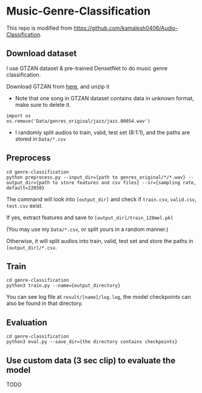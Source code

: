 # Music-Genre-Classification

This repo is modified from https://github.com/kamalesh0406/Audio-Classification.

## Download dataset
I use GTZAN dataset & pre-trained DensetNet to do music genre classification.

Download GTZAN from [here](https://www.kaggle.com/andradaolteanu/gtzan-dataset-music-genre-classification), and unzip it

* Note that one song in GTZAN dataset contains data in unknown format, make sure to delete it.
```
import os
os.remove('Data/genres_original/jazz/jazz.00054.wav')
```

* I randomly split audios to train, valid, test set (8:1:1), and the paths are stored in ```Data/*.csv```

## Preprocess
```
cd genre-classification
python preprocess.py --input_dir={path to genres_original/*/*.wav} --output_dir={path to store features and csv files} --sr={sampling rate, default=22050} 
```

The command will look into ```[output_dir]``` and check if ```train.csv```, ```valid.csv```, ```test.csv``` exist.

If yes, extract features and save to ```[output_dir]/train_128mel.pkl```

(You may use my ```Data/*.csv```, or split yours in a random manner.)

Otherwise, it will split audios into train, valid, test set and store the paths in ```[output_dir]/*.csv```.

## Train
```
cd genre-classification
python3 train.py --name={output_directory}
```
You can see log file at ```result/[name]/log.log```, the model checkpoints can also be found in that directory.

## Evaluation
```
cd genre-classification
python3 eval.py --save_dir={the directory contains checkpoints}
```

## Use custom data (3 sec clip) to evaluate the model
TODO
